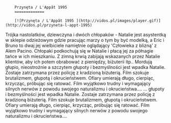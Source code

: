 
        Przynęta / L'Appât 1995 
        =============
        
        [![Przynęta / L'Appât 1995 ](http://vidos.pl/images/player.gif)](http://vidos.pl/przyneta-l-appt-1995)
        
        
 Trójka nastolatków, dziewczyna i dwóch chłopaków - Natalie jest asystentką w sklepie odzieżowym gdzie pracując marzy o tym by być modelką, a Eric i Bruno to dwaj jej wielbiciele namiętnie oglądający 'Człowieka z blizną' z Alem Pacino. Chłopaki podkochują się w Natalie i płacą jej za półnagie tańce w ich mieszkaniu. Z zimną krwią zabijają wskazanych przez Natalie klientów, aby ich potem obrabować z pieniędzy, biżuterii itp.. Mordują głupio, nieostrożnie a szczytem głupoty i bezmyślności jest wpadka Natalie. Zostaje zatrzymana przez policję z kradzioną biżuterią. Film szokuje brutalizmem, głupotą i okrucieństwem. Ofiary umierają długo, cierpiąc, krzycząc, próbując się ratować. Film wyjątkowo trudny i wymagający silnych nerwów z powodu swojego naturalizmu i okrucieństwa....   ... głupoty i bezmyślności jest wpadka Natalie. Zostaje zatrzymana przez policję z kradzioną biżuterią. Film szokuje brutalizmem, głupotą i okrucieństwem. Ofiary umierają długo, cierpiąc, krzycząc, próbując się ratować. Film wyjątkowo trudny i wymagający silnych nerwów z powodu swojego naturalizmu i okrucieństwa....
    